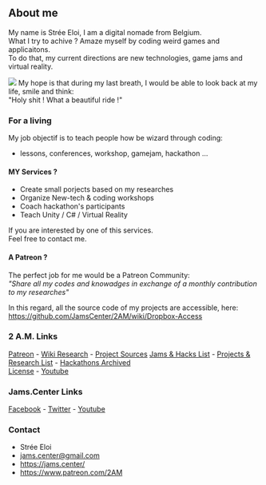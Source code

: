 ## About me

My name is Strée Eloi, I am a digital nomade from Belgium.        
What I try to achive ? Amaze myself by coding weird games and applicaitons.        
To do that, my current directions are new technologies, game jams and virtual reality.    
    
![](https://github.com/JamsCenter/2AM/blob/master/WebRef/Photo/EloiStreeCoding.jpg?raw=true)
My hope is that during my last breath, I would be able to look back at my life, smile and think:     
"Holy shit ! What a beautiful ride !"  

### For a living
My job objectif is to teach people how be wizard through coding:    
- lessons, conferences, workshop, gamejam, hackathon ...    

#### MY Services ? 
- Create small porjects based on my researches
- Organize New-tech & coding workshops
- Coach hackathon's participants
- Teach Unity / C# / Virtual Reality

If you are interested by one of this services.     
Feel free to contact me.     

#### A Patreon ?
  
The perfect job for me would be a Patreon Community:    
_"Share all my codes and knowadges in exchange of a monthly contribution to my researches"_  

 In this regard, all the source code of my projects are accessible, here:      
https://github.com/JamsCenter/2AM/wiki/Dropbox-Access



### 2 A.M. Links
[Patreon](https://goo.gl/Pdpmvh) - [Wiki Research](https://goo.gl/0SHZAb) - [Project Sources](http://www.jams.center/patreonaccess/)          [Jams & Hacks List](http://www.jams.center/jamsAndHacks/) - [Projects & Research List](http://www.jams.center/projectsandresearches/) - [Hackathons Archived](https://goo.gl/91v2s1)           
[License](https://github.com/JamsCenter/2AM/wiki/License) - [Youtube](https://www.youtube.com/channel/UCNF9z7L6bfkodhNWvnY5lsg)       


### Jams.Center Links
[Facebook](https://www.facebook.com/jamscenter) - [Twitter](https://www.facebook.com/jamscenter) - [Youtube](https://www.youtube.com/channel/UCss-to1CvzoUIoBNijuiLnA)       



### Contact
- Strée Eloi
- jams.center@gmail.com
- https://jams.center/
- https://www.patreon.com/2AM  
